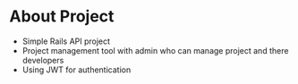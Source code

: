# About Project

* Simple Rails API project
* Project management tool with admin who can manage project and there developers
* Using JWT for authentication 
